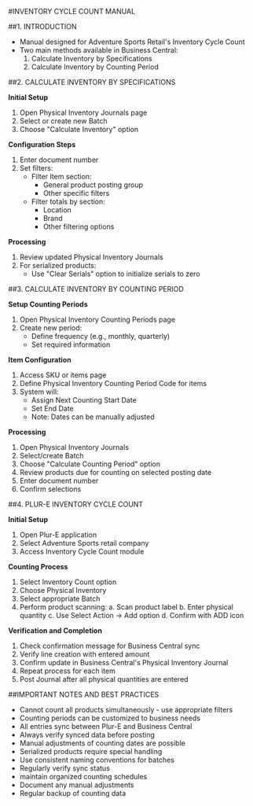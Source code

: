 #INVENTORY CYCLE COUNT MANUAL

##1. INTRODUCTION
- Manual designed for Adventure Sports Retail's Inventory Cycle Count
- Two main methods available in Business Central:
  1. Calculate Inventory by Specifications
  2. Calculate Inventory by Counting Period

##2. CALCULATE INVENTORY BY SPECIFICATIONS

**Initial Setup**

1. Open Physical Inventory Journals page
2. Select or create new Batch
3. Choose "Calculate Inventory" option

**Configuration Steps**

1. Enter document number
2. Set filters:
   - Filter Item section:
     * General product posting group
     * Other specific filters
   - Filter totals by section:
     * Location
     * Brand
     * Other filtering options

**Processing**
1. Review updated Physical Inventory Journals
2. For serialized products:
   - Use "Clear Serials" option to initialize serials to zero

##3. CALCULATE INVENTORY BY COUNTING PERIOD

**Setup Counting Periods**
1. Open Physical Inventory Counting Periods page
2. Create new period:
   - Define frequency (e.g., monthly, quarterly)
   - Set required information

**Item Configuration**
1. Access SKU or items page
2. Define Physical Inventory Counting Period Code for items
3. System will:
   - Assign Next Counting Start Date
   - Set End Date
   - Note: Dates can be manually adjusted

**Processing**
1. Open Physical Inventory Journals
2. Select/create Batch
3. Choose "Calculate Counting Period" option
4. Review products due for counting on selected posting date
5. Enter document number
6. Confirm selections

##4. PLUR-E INVENTORY CYCLE COUNT

**Initial Setup**
1. Open Plur-E application
2. Select Adventure Sports retail company
3. Access Inventory Cycle Count module

**Counting Process**
1. Select Inventory Count option
2. Choose Physical Inventory
3. Select appropriate Batch
4. Perform product scanning:
   a. Scan product label
   b. Enter physical quantity
   c. Use Select Action → Add option
   d. Confirm with ADD icon

**Verification and Completion**
1. Check confirmation message for Business Central sync
2. Verify line creation with entered amount
3. Confirm update in Business Central's Physical Inventory Journal
4. Repeat process for each item
5. Post Journal after all physical quantities are entered

##IMPORTANT NOTES AND BEST PRACTICES

- Cannot count all products simultaneously - use appropriate filters
- Counting periods can be customized to business needs
- All entries sync between Plur-E and Business Central
- Always verify synced data before posting
- Manual adjustments of counting dates are possible
- Serialized products require special handling
- Use consistent naming conventions for batches
- Regularly verify sync status
- maintain organized counting schedules
- Document any manual adjustments
- Regular backup of counting data
